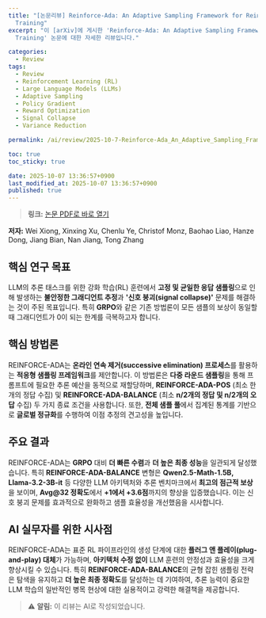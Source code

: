 ```yaml
---
title: "[논문리뷰] Reinforce-Ada: An Adaptive Sampling Framework for Reinforce-Style LLM
  Training"
excerpt: "이 [arXiv]에 게시한 'Reinforce-Ada: An Adaptive Sampling Framework for Reinforce-Style LLM
  Training' 논문에 대한 자세한 리뷰입니다."

categories:
  - Review
tags:
  - Review
  - Reinforcement Learning (RL)
  - Large Language Models (LLMs)
  - Adaptive Sampling
  - Policy Gradient
  - Reward Optimization
  - Signal Collapse
  - Variance Reduction

permalink: /ai/review/2025-10-7-Reinforce-Ada_An_Adaptive_Sampling_Framework_for_Reinforce-Style_LLM_Training/

toc: true
toc_sticky: true

date: 2025-10-07 13:36:57+0900
last_modified_at: 2025-10-07 13:36:57+0900
published: true
---
```

> **링크:** [논문 PDF로 바로 열기](https://arxiv.org/abs/2510.04996)

**저자:** Wei Xiong, Xinxing Xu, Chenlu Ye, Christof Monz, Baohao Liao, Hanze Dong, Jiang Bian, Nan Jiang, Tong Zhang



## 핵심 연구 목표
LLM의 추론 태스크를 위한 강화 학습(RL) 훈련에서 **고정 및 균일한 응답 샘플링**으로 인해 발생하는 **불안정한 그래디언트 추정**과 **'신호 붕괴(signal collapse)'** 문제를 해결하는 것이 주된 목표입니다. 특히 **GRPO**와 같은 기존 방법론이 모든 샘플의 보상이 동일할 때 그래디언트가 0이 되는 한계를 극복하고자 합니다.

## 핵심 방법론
REINFORCE-ADA는 **온라인 연속 제거(successive elimination) 프로세스**를 활용하는 **적응형 샘플링 프레임워크**를 제안합니다. 이 방법론은 **다중 라운드 샘플링**을 통해 프롬프트에 필요한 추론 예산을 동적으로 재할당하며, **REINFORCE-ADA-POS** (최소 한 개의 정답 수집) 및 **REINFORCE-ADA-BALANCE** (최소 **n/2개의 정답 및 n/2개의 오답** 수집) 두 가지 종료 조건을 사용합니다. 또한, **전체 샘플 풀**에서 집계된 통계를 기반으로 **글로벌 정규화**를 수행하여 이점 추정의 견고성을 높입니다.

## 주요 결과
REINFORCE-ADA는 **GRPO** 대비 **더 빠른 수렴**과 **더 높은 최종 성능**을 일관되게 달성했습니다. 특히 **REINFORCE-ADA-BALANCE** 변형은 **Qwen2.5-Math-1.5B, Llama-3.2-3B-it** 등 다양한 LLM 아키텍처와 추론 벤치마크에서 **최고의 점근적 보상**을 보이며, **Avg@32 정확도**에서 **+1에서 +3.6점**까지의 향상을 입증했습니다. 이는 신호 붕괴 문제를 효과적으로 완화하고 샘플 효율성을 개선했음을 시사합니다.

## AI 실무자를 위한 시사점
REINFORCE-ADA는 표준 RL 파이프라인의 생성 단계에 대한 **플러그 앤 플레이(plug-and-play) 대체**가 가능하며, **아키텍처 수정 없이** LLM 훈련의 안정성과 효율성을 크게 향상시킬 수 있습니다. 특히 **REINFORCE-ADA-BALANCE**의 균형 잡힌 샘플링 전략은 탐색을 유지하고 **더 높은 최종 정확도**를 달성하는 데 기여하여, 추론 능력이 중요한 LLM 학습의 일반적인 병목 현상에 대한 실용적이고 강력한 해결책을 제공합니다.

> ⚠️ **알림:** 이 리뷰는 AI로 작성되었습니다.